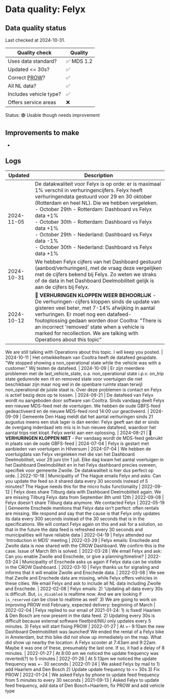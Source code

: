# Data quality: Felyx

## Data quality status

Last checked at 2024-10-31.

| **Quality check**           | **Quality**
| --                          | --          |
| Uses data standard?         | ✅ MDS 1.2
| Updated <= 30s?             | ✅
| Correct [PROW](https://github.com/Stichting-CROW/dashboarddeelmobiliteit-datakwaliteit#%E2%84%B9%EF%B8%8F-correct-prow-4)?               | ✅
| All NL data?                | ✅
| Includes vehicle type?      | ✅
| Offers service areas        | ❌

Status: 🟢 Usable though needs improvement

## Improvements to make

-

## Logs

| Updated    | Description
| ----       | ---
| 2024-11-05 | De datakwaliteit voor Felyx is op orde: er is maximaal 1% verschil in verhuringencijfers. Felyx heeft verhuringendata gestuurd voor 29 en 30 oktober (Rotterdam en heel NL). Die we hebben vergeleken.<br />- October 29th - Rotterdam: Dashboard vs Felyx data +1%<br />- October 30th - Rotterdam: Dashboard vs Felyx data +1% <br />- October 29th - Nederland: Dashboard vs Felyx data -1% <br />- October 30th - Nederland: Dashboard vs Felyx data +1%
| 2024-10-31 | We hebben Felyx cijfers van het Dashboard gestuurd (aanbod/verhuringen), met de vraag deze vergelijken met de cijfers bekend bij Felyx. Zo weten we straks of de data in het Dashboard Deelmobiliteit gelijk is aan de cijfers bij Felyx.
| 2024-10-12 | 🎉 **VERHURINGEN KLOPPEN WEER BEHOORLIJK** - De verhuringen-cijfers kloppen sinds de update van gisteren veel beter, met 7-14% afwijking in aantal verhuringen. Er moet nog een datafeed-foutoplossing gedaan worden door Cooltra: "There is an incorrect 'removed' state when a vehicle is marked for recollection. We are talking with Operations about this topic"
We are still talking with Operations about this topic. I will keep you posted.
| 2024-10-11 | Het ontwikkelteam van Cooltra heeft de datafeed geupdate. "We stopped showing a non_operational state while the vehicle was with a customer." Wij testen de datafeed.
| 2024-10-09 | Er zijn meerdere problemen met de last_vehicle_state, o.a. non_operational state i.p.v. on_trip state gedurende een rit en removed state voor voertuigen die niet beschikbaar zijn maar nog wel in de openbare ruimte staan terwijl non_operational de juiste staat is. Over deze problemen is contact en Felyx is actief bezig deze op te lossen.
| 2024-09-21 | De datafeed van Felyx wordt nu aangeboden door software van Cooltra. Sinds vandaag deelt Felyx een nieuwe MDS-feed met de voertuigen. We hebben de oude GBFS-feed gedeactiveerd en de nieuwe MDS-feed rond 14:00 uur geactiveerd.
| 2024-09-09 | Gemeente Den Haag meldt dat het aantal verhuringen sinds 21 augustus ineens een stuk lager is dan eerder. Felyx geeft aan dat er sinds de overgang inderdaad iets mis is in hun nieuwe datafeed, waardoor het aantal trips niet klopt. Felyx werkt aan een oplossing.
| 2024-08-21 | 🐛 **VERHURINGEN KLOPPEN NIET** - Per vandaag wordt de MDS-feed gebruikt in plaats van de oude GBFS-feed
| 2024-07-04 | Felyx is gestart met aanbieden van voertuigen in Hilversum
| 2024-07-04 | We hebben de voertuigdata van Felyx vergeleken met die van het Dashboard Deelmobiliteit, voor 29 juni t/m 1 juli. Elke dag kwam het aantal voertuigen in het Dashboard Deelmobiliteit en in het Felyx dashboard precies overeen, specifiek voor gemeente Zwolle. De datakwaliteit is hier dus perfect op orde.
| 2022-10-18 | Municipality of The Hague emails Felyx and asks: Can you update the feed so it shared data every 30 seconds instead of 5 minutes? The Hague needs this for the micro hubs functionality
| 2022-09-12 | Felyx does share Tilburg data with Dashboard Deelmobiliteit again. We are missing Tilburg Felyx data from September 8th until 12th
| 2022-09-08 | Felyx doesn't share Tilburg data anymore. We contacted Felyx
| 2022-05-19 | Gemeente Enschede mentions that Felyx data isn't perfect: often rentals are missing. We respond and say that the cause is that Felyx only updates its data every 300 seconds instead of the 30 seconds that is in the specifications. We will contact Felyx again on this and ask for a solution, so that in the future the data feed is refreshed every 30 seconds and municipalities will have reliable data
| 2022-04-19 | Felyx attended our 'Introduction in MDS' meeting
| 2022-03-29 | Felyx emails: Enschede and Zwolle data is now shared with the CROW Dashboard. We confirm this is the case. Issue of March 8th is solved.
| 2022-03-28 | We email Felyx and ask: Can you enable Zwolle and Enschede, or give a planning/timeline?
| 2022-03-24 | Municipality of Enschede asks us again if Felyx data can be visible in the CROW Dashboard.
| 2022-03-10 | Felyx thanks us for signaling and informs that it will enable Zwolle and Enschede data.
| 2022-03-08 | We see that Zwolle and Enschede data are missing, while Felyx offers vehicles in these cities. We email Felyx and ask to include all NL data including Zwolle and Enschede.
| 2022-02-08 | Felyx emails: 2) 'Updating all data every 30s is difficult. But, `is_disabled` is realtime now. And we are looking if `is_reserved` can be close to realtime as well'  3) We are going to work on improving PROW mid February, expected delivery: beginning of March
| 2022-02-04 | Felyx replied to our email of 2021-01-24: 1) is fixed! Haarlem & Den Bosch are now present in the data feed. 2) Updating every 30s is difficult because external software fleetbird/NIU only updates every 5 minutes. 3) Felyx will start fixing PROW
| 2022-01-27 | At +- 9:10am the new Dashboard Deelmobiliteit was launched! We ended the rental of a Felyx bike in Amsterdam, but this bike did not show up immediately on the map. What did show up nearby the location: A Felyx scooter at 7:43am and 9:22am. Maybe it was one of these, presumably the last one. If so, it had a delay of 8 minutes.
| 2022-01-27 | At 8:00 am we noticed the update frequency was reverted(?) to 5 minutes
| 2022-01-26 | At 5:13pm we noticed the update frequency was +- 30 seconds
| 2022-01-24 | We asked Felyx by mail to 1) add Haarlem and Den Bosch 2) Update update frequency to <= 30s 3) Fix PROW
| 2022-01-24 | We asked Felyx by phone to update feed frequency from 5 minutes to every 30 seconds
| 2021-09-13 | Asked Felyx to update feed frequency, add data of Den Bosch+Haarlem, fix PROW and add vehicle type
